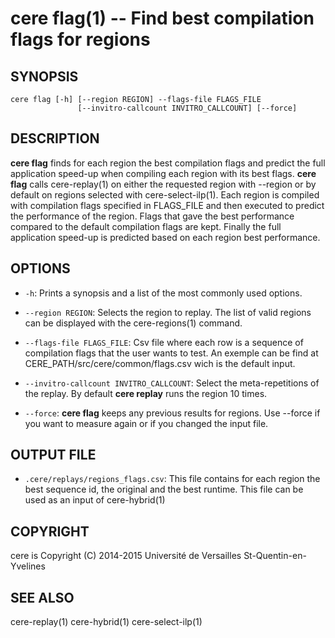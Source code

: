 cere flag(1) -- Find best compilation flags for regions
==================================================================

## SYNOPSIS

```
cere flag [-h] [--region REGION] --flags-file FLAGS_FILE
               [--invitro-callcount INVITRO_CALLCOUNT] [--force]
```

## DESCRIPTION

**cere flag** finds for each region the best compilation flags and predict the
full application speed-up when compiling each region with its best flags.
**cere flag** calls cere-replay(1) on either the requested region with --region
or by default on regions selected with cere-select-ilp(1). Each region is compiled
with compilation flags specified in FLAGS_FILE and then executed to predict the
performance of the region. Flags that gave the best performance compared to the
default compilation flags are kept. Finally the full application speed-up is
predicted based on each region best performance.

## OPTIONS

  * `-h`:
    Prints a synopsis and a list of the most commonly used options.

  * `--region REGION`:
    Selects the region to replay. The list of valid regions can be displayed with
    the cere-regions(1) command.

  * `--flags-file FLAGS_FILE`:
    Csv file where each row is a sequence of compilation flags that the user
    wants to test. An exemple can be find at CERE_PATH/src/cere/common/flags.csv
    wich is the default input.

  * `--invitro-callcount INVITRO_CALLCOUNT`:
    Select the meta-repetitions of the replay. By default **cere replay** runs
    the region 10 times.

  * `--force`:
    **cere flag** keeps any previous results for regions. Use --force if you want
    to measure again or if you changed the input file.

## OUTPUT FILE

  * `.cere/replays/regions_flags.csv`:
    This file contains for each region the best sequence id, the original and
    the best runtime. This file can be used as an input of cere-hybrid(1)

## COPYRIGHT

cere is Copyright (C) 2014-2015 Université de Versailles St-Quentin-en-Yvelines

## SEE ALSO

cere-replay(1) cere-hybrid(1) cere-select-ilp(1)
